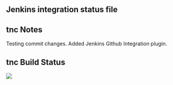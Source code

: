 ## Jenkins integration status file

tnc Notes
----
Testing commit changes. Added Jenkins Github Integration plugin.

tnc Build Status
----
<a href='http://34.121.151.52:8080/job/instavote/job/result-build/'><img src='http://34.121.151.52:8080/buildStatus/icon?job=instavote%2Fresult-build'></a>
